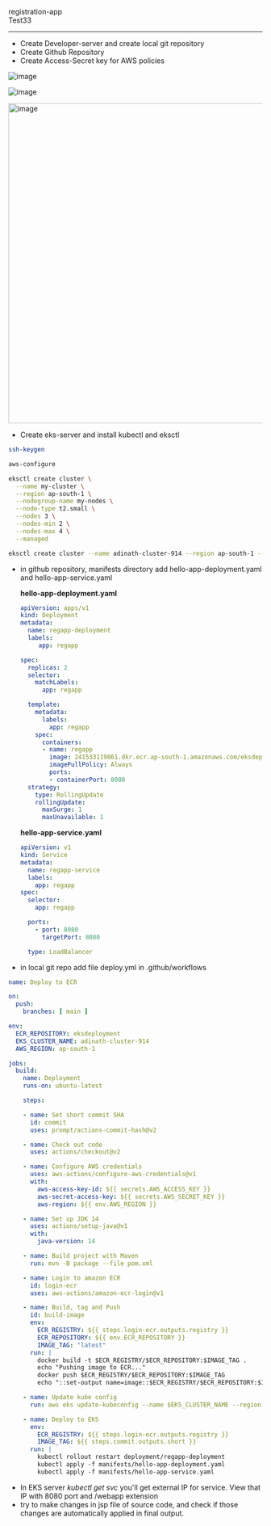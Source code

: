 registration-app
<br>
Test33


--------------------------------------------------------------------------------------------------------------------------------------------------------
- Create Developer-server and create local git repository
- Create Github Repository
- Create Access-Secret key for AWS policies

![image](https://github.com/user-attachments/assets/840a25cc-5620-4db2-8fee-8bfc49f429ea)

![image](https://github.com/user-attachments/assets/2bc94716-b688-43b9-ac1b-d91428e1f9c6)

<img width="634" alt="image" src="https://github.com/user-attachments/assets/2bf9451c-f7c8-4324-b77f-3f071719911f">

 
- Create eks-server and install kubectl and eksctl

```bash
ssh-keygen

aws-configure

eksctl create cluster \
  --name my-cluster \
  --region ap-south-1 \
  --nodegroup-name my-nodes \
  --node-type t2.small \
  --nodes 3 \
  --nodes-min 2 \
  --nodes-max 4 \
  --managed

eksctl create cluster --name adinath-cluster-914 --region ap-south-1 --version 1.29 --vpc-public-subnets subnet-044c44fef8814b390,subnet-065909e8f402e86a7 --node-type t2.micro --nodes-min 2 --ssh-access --ssh-public-key /root/.ssh/id_rsa.pub
```
- in github repository, manifests directory add hello-app-deployment.yaml and hello-app-service.yaml

  **hello-app-deployment.yaml**
  ```yaml
  apiVersion: apps/v1
  kind: Deployment
  metadata:
    name: regapp-deployment
    labels:
       app: regapp
  
  spec:
    replicas: 2
    selector:
      matchLabels:
        app: regapp
  
    template:
      metadata:
        labels:
          app: regapp
      spec:
        containers:
        - name: regapp
          image: 241533119861.dkr.ecr.ap-south-1.amazonaws.com/eksdeployment:latest
          imagePullPolicy: Always
          ports:
          - containerPort: 8080
    strategy:
      type: RollingUpdate
      rollingUpdate:
        maxSurge: 1
        maxUnavailable: 1
  ```

  **hello-app-service.yaml**
  ```yaml
  apiVersion: v1
  kind: Service
  metadata:
    name: regapp-service
    labels:
      app: regapp
  spec:
    selector:
      app: regapp
  
    ports:
      - port: 8080
        targetPort: 8080
  
    type: LoadBalancer
  ```
- in local git repo add file deploy.yml in .github/workflows
```yaml
name: Deploy to ECR

on: 
  push:
    branches: [ main ]

env:
  ECR_REPOSITORY: eksdeployment
  EKS_CLUSTER_NAME: adinath-cluster-914
  AWS_REGION: ap-south-1

jobs:
  build:
    name: Deployment
    runs-on: ubuntu-latest

    steps:

    - name: Set short commit SHA
      id: commit
      uses: prompt/actions-commit-hash@v2

    - name: Check out code
      uses: actions/checkout@v2

    - name: Configure AWS credentials
      uses: aws-actions/configure-aws-credentials@v1
      with: 
        aws-access-key-id: ${{ secrets.AWS_ACCESS_KEY }}
        aws-secret-access-key: ${{ secrets.AWS_SECRET_KEY }}
        aws-region: ${{ env.AWS_REGION }}

    - name: Set up JDK 14
      uses: actions/setup-java@v1
      with:
        java-version: 14

    - name: Build project with Maven
      run: mvn -B package --file pom.xml

    - name: Login to amazon ECR
      id: login-ecr
      uses: aws-actions/amazon-ecr-login@v1

    - name: Build, tag and Push
      id: build-image
      env:
        ECR_REGISTRY: ${{ steps.login-ecr.outputs.registry }}
        ECR_REPOSITORY: ${{ env.ECR_REPOSITORY }}
        IMAGE_TAG: "latest"
      run: |
        docker build -t $ECR_REGISTRY/$ECR_REPOSITORY:$IMAGE_TAG .
        echo "Pushing image to ECR..."
        docker push $ECR_REGISTRY/$ECR_REPOSITORY:$IMAGE_TAG
        echo "::set-output name=image::$ECR_REGISTRY/$ECR_REPOSITORY:$IMAGE_TAG"

    - name: Update kube config
      run: aws eks update-kubeconfig --name $EKS_CLUSTER_NAME --region $AWS_REGION

    - name: Deploy to EKS
      env: 
        ECR_REGISTRY: ${{ steps.login-ecr.outputs.registry }}
        IMAGE_TAG: ${{ steps.commit.outputs.short }}
      run: |
        kubectl rollout restart deployment/regapp-deployment
        kubectl apply -f manifests/hello-app-deployment.yaml
        kubectl apply -f manifests/hello-app-service.yaml
```
- In EKS server *kubectl get svc* you'll get external IP for service. View that IP with 8080 port and /webapp extension
- try to make changes in jsp file of source code, and check if those changes are automatically applied in final output.
